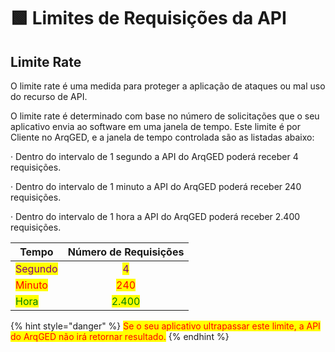 # 🟩 Limites de Requisições da API

## Limite Rate

O limite rate é uma medida para proteger a aplicação de ataques ou mal uso do recurso de API.

O limite rate é determinado com base no número de solicitações que o seu aplicativo envia ao software em uma janela de tempo. Este limite é por Cliente no ArqGED, e a janela de tempo controlada são as listadas abaixo:

·        Dentro do intervalo de 1 segundo a API do ArqGED poderá receber 4 requisições.

·        Dentro do intervalo de 1 minuto a API do ArqGED poderá receber 240 requisições.

·        Dentro do intervalo de 1 hora a API do ArqGED poderá receber 2.400 requisições.

| Tempo                                      |          Número de Requisições          |
| ------------------------------------------ | :-------------------------------------: |
| <mark style="color:purple;">Segundo</mark> |   <mark style="color:purple;">4</mark>  |
| <mark style="color:red;">Minuto</mark>     |   <mark style="color:red;">240</mark>   |
| <mark style="color:green;">Hora</mark>     | <mark style="color:green;">2.400</mark> |

{% hint style="danger" %}
<mark style="color:red;">Se o seu aplicativo ultrapassar este limite, a API do ArqGED não irá retornar resultado.</mark>
{% endhint %}
